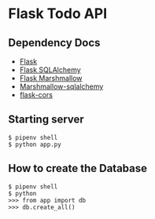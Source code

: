 # Flask Todo API

## Dependency Docs
- [Flask](https://flask.palletsprojects.com/en/1.1.x/)
- [Flask SQLAlchemy](https://flask-sqlalchemy.palletsprojects.com/en/2.x/)
- [Flask Marshmallow](https://flask-marshmallow.readthedocs.io/en/latest/)
- [Marshmallow-sqlalchemy](https://marshmallow-sqlalchemy.readthedocs.io/en/latest/)
- [flask-cors](https://flask-cors.readthedocs.io/en/latest/)

## Starting server
```
$ pipenv shell
$ python app.py
```

## How to create the Database
```
$ pipenv shell
$ python
>>> from app import db
>>> db.create_all()
``` 